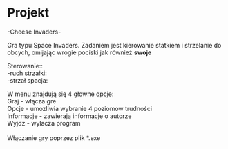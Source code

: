# Projekt
-Cheese Invaders-

Gra typu Space Invaders. 
Zadaniem jest kierowanie statkiem i strzelanie do obcych, omijając wrogie pociski jak również <b> swoje</b>

Sterowanie::<br>
-ruch strzałki:<br>
-strzał spacja:<br>

W menu znajdują się 4 głowne opcje:<br>
Graj - włącza gre<br>
Opcje - umozliwia wybranie 4 poziomow trudności<br>
Informacje - zawierają informacje o autorze<br>
Wyjdz - wylacza program<br><br>
Włączanie gry poprzez plik *.exe
